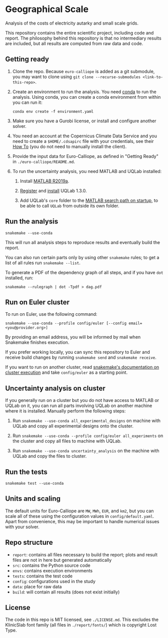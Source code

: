 # Geographical Scale

Analysis of the costs of electricity autarky and small scale grids.

This repository contains the entire scientific project, including code and report. The philosophy behind this repository is that no intermediary results are included, but all results are computed from raw data and code.

## Getting ready

1. Clone the repo. Because `euro-calliope` is added as a git submodule, you may want to clone using `git clone --recurse-submodules <link-to-this-repo>`.

2. Create an environment to run the analysis. You need [conda](https://conda.io/docs/index.html) to run the analysis. Using conda, you can create a conda environment from within you can run it:

    `conda env create -f environment.yaml`

3. Make sure you have a Gurobi license, or install and configure another solver.

4. You need an account at the Copernicus Climate Data Service and you need to create a `$HOME/.cdsapirc` file with your credentials, see their [How To](https://cds.climate.copernicus.eu/api-how-to) (you do not need to manually install the client).

5. Provide the input data for Euro-Calliope, as defined in "Getting Ready" in  `./euro-calliope/README.md`.

6. To run the uncertainty analysis, you need MATLAB and UQLab installed:

    1. Install [MATLAB R2019a](https://de.mathworks.com/products/matlab.html).

    2. [Register](https://www.uqlab.com/register) and [install](https://www.uqlab.com/install) UQLab 1.3.0.

    3. Add UQLab's `core` folder to the [MATLAB search path on startup](https://ch.mathworks.com/help/matlab/matlab_env/add-folders-to-matlab-search-path-at-startup.html), to be able to call `UQLab` from outside its own folder.

## Run the analysis

    snakemake --use-conda

This will run all analysis steps to reproduce results and eventually build the report.

You can also run certain parts only by using other `snakemake` rules; to get a list of all rules run `snakemake --list`.

To generate a PDF of the dependency graph of all steps, and if you have `dot` installed, run:

    snakemake --rulegraph | dot -Tpdf > dag.pdf

## Run on Euler cluster

To run on Euler, use the following command:

    snakemake --use-conda --profile config/euler [--config email=<you@provider.org>]

By providing an email address, you will be informed by mail when Snakemake finishes execution.

If you prefer working locally, you can sync this repository to Euler and receive build changes by running `snakemake send` and `snakemake receive`.

If you want to run on another cluster, read [snakemake's documentation on cluster execution](https://snakemake.readthedocs.io/en/stable/executable.html#cluster-execution) and take `config/euler` as a starting point.

## Uncertainty analysis on cluster

If you generally run on a cluster but you do not have access to MATLAB or UQLab on it, you can run all parts involving UQLab on another machine where it is installed. Manually perform the following steps:

1. Run `snakemake --use-conda all_experimental_designs` on machine with UQLab and copy all experimental designs onto the cluster.

2. Run `snakemake --use-conda --profile config/euler all_experiments` on the cluster and copy all files to machine with UQLab.

3. Run `snakemake --use-conda uncertainty_analysis` on the machine with UQLab and copy the files to cluster.

## Run the tests

    snakemake test --use-conda

## Units and scaling

The default units for Euro-Calliope are `MW`, `MWh`, `EUR`, and `km2`, but you can scale all of these using the configuration values in `config/default.yaml`. Apart from convenience, this may be important to handle numerical issues with your solver.

## Repo structure

* `report`: contains all files necessary to build the report; plots and result files are not in here but generated automatically
* `src`: contains the Python source code
* `envs`: contains execution environments
* `tests`: contains the test code
* `config`: configurations used in the study
* `data`: place for raw data
* `build`: will contain all results (does not exist initially)

## License

The code in this repo is MIT licensed, see `./LICENSE.md`. This excludes the KlinicSlab font family (all files in `./report/fonts/`) which is copyright Lost Type.
